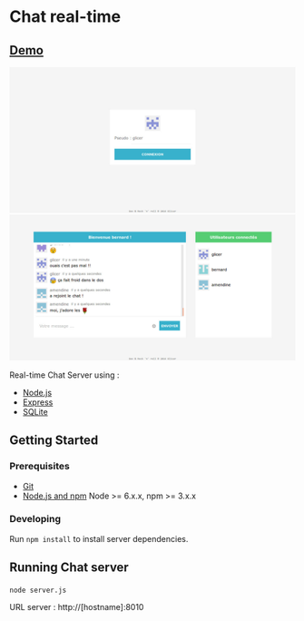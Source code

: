 # Chat real-time

## [Demo](http://projects.glicer.com/chat/)

![login screencapture](doc/chat_login.jpg)
![chat screencapture](doc/chat_chat.jpg)

Real-time Chat Server using : 
* [Node.js](nodejs.org)
* [Express](http://expressjs.com/)
* [SQLite](https://www.sqlite.org/)

## Getting Started

### Prerequisites

- [Git](https://git-scm.com/)
- [Node.js and npm](nodejs.org) Node >= 6.x.x, npm >= 3.x.x

### Developing

Run `npm install` to install server dependencies.

## Running Chat server

`node server.js`

URL server : http://[hostname]:8010

